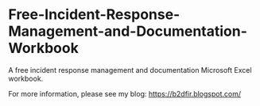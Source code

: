 # Free-Incident-Response-Management-and-Documentation-Workbook
A free incident response management and documentation Microsoft Excel workbook.

For more information, please see my blog:
https://b2dfir.blogspot.com/
